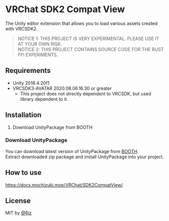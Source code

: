 # VRChat SDK2 Compat View

The Unity editor extension that allows you to load various assets created with VRCSDK2.

> NOTICE 1: THIS PROJECT IS VERY EXPERIMENTAL. PLEASE USE IT AT YOUR OWN RISK.  
> NOTICE 2: THIS PROJECT CONTAINS SOURCE CODE FOR THE RUST FFI EXPERIMENTS.

## Requirements

- Unity 2018.4.20f1
- VRCSDK3-AVATAR 2020.08.06.16.30 or greater
  - This project does not directly dependent to VRCSDK, but used library dependent to it.

## Installation

1. Download UnityPackage from BOOTH

### Download UnityPackage

You can download latest version of UnityPackage from [BOOTH](https://natsuneko.booth.pm/items/2315841).  
Extract downloaded zip package and install UnityPackage into your project.

## How to use

https://docs.mochizuki.moe/VRChat/SDK2CompatView/

## License

MIT by [@6jz](https://twitter.com/6jz)
